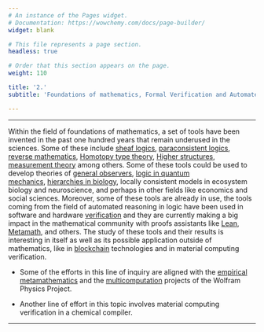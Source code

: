 ```yaml
---
# An instance of the Pages widget.
# Documentation: https://wowchemy.com/docs/page-builder/
widget: blank

# This file represents a page section.
headless: true

# Order that this section appears on the page.
weight: 110

title: '2.'
subtitle: 'Foundations of mathematics, Formal Verification and Automated Reasoning'

---
```


---

Within the field of foundations of mathematics, a set of tools have been invented in the past one hundred years that remain underused in the sciences. Some of these include [sheaf logics](https://math.uniandes.edu.co/archivos/publicaciones/Logicadeloshacesdeestructuras(Logicofsheavesofstructures).pdf), [paraconsistent logics](https://plato.stanford.edu/entries/logic-paraconsistent/), [reverse mathematics](https://en.wikipedia.org/wiki/Reverse_Mathematics%3A_Proofs_from_the_Inside_Out), [Homotopy type theory](https://homotopytypetheory.org/), [Higher structures](https://arxiv.org/abs/1805.11944), [measurement theory](https://www.cambridge.org/core/books/measurement-theory/7D75B72C3E5FA676EA7AD6AB4D8DF4A7) among others. Some of these tools could be used to develop theories of [general observers](https://writings.stephenwolfram.com/2021/11/the-concept-of-the-ruliad/), [logic in quantum mechanics](https://arxiv.org/abs/1702.08642), [hierarchies in biology](https://www.cambridge.org/core/books/abs/from-matter-to-life/lifes-information-hierarchy/006CDEF205F1B03F7CBDC087B3CAF513), locally consistent models in ecosystem biology and neuroscience, and perhaps in other fields like economics and social sciences. Moreover, some of these tools are already in use, the tools coming from the field of automated reasoning in logic have been used in software and hardware [verification](https://en.wikipedia.org/wiki/Formal_verification#:~:text=In%20the%20context%20of%20hardware,using%20formal%20methods%20of%20mathematics.) and they are currently making a big impact in the mathematical community with proofs assistants like [Lean](https://leanprover-community.github.io/), [Metamath](http://us.metamath.org/), and others. The study of these tools and their results is interesting in itself as well as its possible application outside of mathematics, like in [blockchain](https://arxiv.org/abs/2008.02712) technologies and in material computing verification.

- Some of the efforts in this line of inquiry are aligned with the [empirical metamathematics](https://writings.stephenwolfram.com/2020/09/the-empirical-metamathematics-of-euclid-and-beyond/) and the [multicomputation](https://www.wolframphysics.org/bulletins/2021/10/multicomputation-with-numbers-the-case-of-simple-multiway-systems/) projects of the Wolfram Physics Project.

- Another line of effort in this topic involves material computing verification in a chemical compiler.

---
